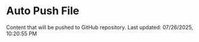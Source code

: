 # Auto Push File

Content that will be pushed to GitHub repository.
Last updated: 07/26/2025, 10:20:55 PM